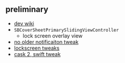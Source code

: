 ## preliminary

- [dev wiki](https://iphonedevwiki.net/index.php/Main_Page)
- `SBCoverSheetPrimarySlidingViewController`
    - lock screen overlay view
- [no older notificaiton tweak](https://gitra1n.com/yaypixxo/CustomNoOlderNotifications)
- [lockscreen tweaks](https://github.com/viggou/Kage)
- [cask 2, swift tweak](https://github.com/ryannair05/Cask-2)

